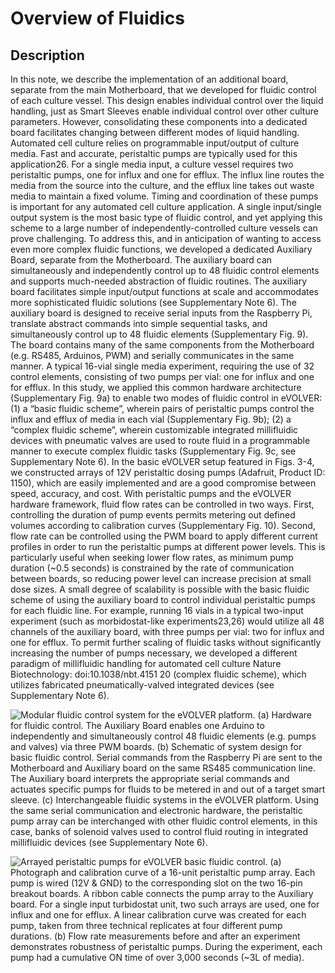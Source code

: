 # Overview of Fluidics

## Description

In this note, we describe the implementation of an additional board, separate from the main Motherboard, that we developed for fluidic control of each culture vessel. This design enables individual control over the liquid handling, just as Smart Sleeves enable individual control over other culture parameters. However, consolidating these components into a dedicated board facilitates changing between different modes of liquid handling. Automated cell culture relies on programmable input/output of culture media. Fast and accurate, peristaltic pumps are typically used for this application26. For a single media input, a culture vessel requires two peristaltic pumps, one for influx and one for efflux. The influx line routes the media from the source into the culture, and the efflux line takes out waste media to maintain a fixed volume. Timing and coordination of these pumps is important for any automated cell culture application. A single input/single output system is the most basic type of fluidic control, and yet applying this scheme to a large number of independently-controlled culture vessels can prove challenging. To address this, and in anticipation of wanting to access even more complex fluidic functions, we developed a dedicated Auxiliary Board, separate from the Motherboard. The auxiliary board can simultaneously and independently control up to 48 fluidic control elements and supports much-needed abstraction of fluidic routines. The auxiliary board facilitates simple input/output functions at scale and accommodates more sophisticated fluidic solutions (see Supplementary Note 6). The auxiliary board is designed to receive serial inputs from the Raspberry Pi, translate abstract commands into simple sequential tasks, and simultaneously control up to 48 fluidic elements (Supplementary Fig. 9). The board contains many of the same components from the Motherboard (e.g. RS485, Arduinos, PWM) and serially communicates in the same manner. A typical 16-vial single media experiment, requiring the use of 32 control elements, consisting of two pumps per vial: one for influx and one for efflux. In this study, we applied this common hardware architecture (Supplementary Fig. 9a) to enable two modes of fluidic control in eVOLVER: (1) a “basic fluidic scheme”, wherein pairs of peristaltic pumps control the influx and efflux of media in each vial (Supplementary Fig. 9b); (2) a “complex fluidic scheme”, wherein customizable integrated millifluidic devices with pneumatic valves are used to route fluid in a programmable manner to execute complex fluidic tasks (Supplementary Fig. 9c, see Supplementary Note 6). In the basic eVOLVER setup featured in Figs. 3-4, we constructed arrays of 12V peristaltic dosing pumps (Adafruit, Product ID: 1150), which are easily implemented and are a good compromise between speed, accuracy, and cost. With peristaltic pumps and the eVOLVER hardware framework, fluid flow rates can be controlled in two ways. First, controlling the duration of pump events permits metering out defined volumes according to calibration curves (Supplementary Fig. 10). Second, flow rate can be controlled using the PWM board to apply different current profiles in order to run the peristaltic pumps at different power levels. This is particularly useful when seeking lower flow rates, as minimum pump duration (\~0.5 seconds) is constrained by the rate of communication between boards, so reducing power level can increase precision at small dose sizes. A small degree of scalability is possible with the basic fluidic scheme of using the auxiliary board to control individual peristaltic pumps for each fluidic line. For example, running 16 vials in a typical two-input experiment (such as morbidostat-like experiments23,26) would utilize all 48 channels of the auxiliary board, with three pumps per vial: two for influx and one for efflux. To permit further scaling of fluidic tasks without significantly increasing the number of pumps necessary, we developed a different paradigm of millifluidic handling for automated cell culture Nature Biotechnology: doi:10.1038/nbt.4151 20 (complex fluidic scheme), which utilizes fabricated pneumatically-valved integrated devices (see Supplementary Note 6).

![Modular fluidic control system for the eVOLVER platform. (a) Hardware for fluidic control. The Auxiliary Board enables one Arduino to independently and simultaneously control 48 fluidic elements (e.g. pumps and valves) via three PWM boards. (b) Schematic of system design for basic fluidic control. Serial commands from the Raspberry Pi are sent to the Motherboard and Auxiliary board on the same RS485 communication line. The Auxiliary board interprets the appropriate serial commands and actuates specific pumps for fluids to be metered in and out of a target smart sleeve. (c) Interchangeable fluidic systems in the eVOLVER platform. Using the same serial communication and electronic hardware, the peristaltic pump array can be interchanged with other fluidic control elements, in this case, banks of solenoid valves used to control fluid routing in integrated millifluidic devices (see Supplementary Note 6).](<../../.gitbook/assets/image (9).png>)

![Arrayed peristaltic pumps for eVOLVER basic fluidic control. (a) Photograph and calibration curve of a 16-unit peristaltic pump array. Each pump is wired (12V & GND) to the corresponding slot on the two 16-pin breakout boards. A ribbon cable connects the pump array to the Auxiliary board. For a single input turbidostat unit, two such arrays are used, one for influx and one for efflux. A linear calibration curve was created for each pump, taken from three technical replicates at four different pump durations. (b) Flow rate measurements before and after an experiment demonstrates robustness of peristaltic pumps. During the experiment, each pump had a cumulative ON time of over 3,000 seconds (\~3L of media).](<../../.gitbook/assets/image (16) (1).png>)

